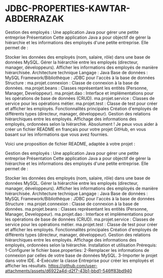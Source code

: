 # JDBC-PROPERTIES-KAWTAR-ABDERRAZAK
 
Gestion des employés : Une application Java pour gérer une petite entreprise
Présentation
Cette application Java a pour objectif de gérer la hiérarchie et les informations des employés d'une petite entreprise. Elle permet de :

Stocker les données des employés (nom, salaire, rôle) dans une base de données MySQL.
Gérer la hiérarchie entre les employés (directeur, manager, développeurs).
Afficher les informations des employés de manière hiérarchisée.
Architecture technique
Langage : Java
Base de données : MySQL
Framework/Bibliothèque : JDBC pour l'accès à la base de données
Structure :
ma.projet.connexion : Classe de connexion à la base de données.
ma.projet.beans : Classes représentant les entités (Personne, Manager, Developpeur).
ma.projet.dao : Interface et implémentations pour les opérations de base de données (CRUD).
ma.projet.service : Classes de service pour les opérations métier.
ma.projet.test : Classe de test pour créer et afficher les employés.
Fonctionnalités principales
Création d'employés de différents types (directeur, manager, développeur).
Gestion des relations hiérarchiques entre les employés.
Affichage des informations des employés, ordonnées selon la hiérarchie.
Absolument ! Je peux vous aider à créer un fichier README en français pour votre projet GitHub, en vous basant sur les informations que vous avez fournies.

Voici une proposition de fichier README, adaptée à votre projet :

Gestion des employés : Une application Java pour gérer une petite entreprise
Présentation
Cette application Java a pour objectif de gérer la hiérarchie et les informations des employés d'une petite entreprise. Elle permet de :

Stocker les données des employés (nom, salaire, rôle) dans une base de données MySQL.
Gérer la hiérarchie entre les employés (directeur, manager, développeurs).
Afficher les informations des employés de manière hiérarchisée.
Architecture technique
Langage : Java
Base de données : MySQL
Framework/Bibliothèque : JDBC pour l'accès à la base de données
Structure :
ma.projet.connexion : Classe de connexion à la base de données.
ma.projet.beans : Classes représentant les entités (Personne, Manager, Developpeur).
ma.projet.dao : Interface et implémentations pour les opérations de base de données (CRUD).
ma.projet.service : Classes de service pour les opérations métier.
ma.projet.test : Classe de test pour créer et afficher les employés.
Fonctionnalités principales
Création d'employés de différents types (directeur, manager, développeur).
Gestion des relations hiérarchiques entre les employés.
Affichage des informations des employés, ordonnées selon la hiérarchie.
Installation et utilisation
Prérequis:
1-Configurer le fichier base.properties:
2-Remplacer les informations de connexion par celles de votre base de données MySQL.
3-Importer le projet dans votre IDE.
4-Exécuter la classe Entreprise pour créer les employés et afficher les résultats.
https://github.com/user-attachments/assets/d6922a4d-d2f7-43b1-bbd1-546ff83bd940


